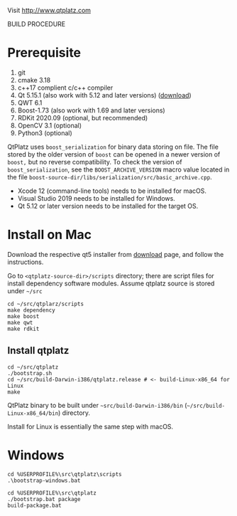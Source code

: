 Visit
	http://www.qtplatz.com

BUILD PROCEDURE

Prerequisite
===============

1. git
2. cmake 3.18
3. c++17 complient c/c++ compiler
1. Qt 5.15.1 (also work with 5.12 and later versions) ([download](https://www.qt.io/download))
2. QWT 6.1
3. Boost-1.73 (also work with 1.69 and later versions)
4. RDKit 2020.09 (optional, but recommended)
5. OpenCV 3.1 (optional)
6. Python3 (optional)

QtPlatz uses `boost_serialization` for binary data storing on file.  The file stored by the older version of `boost` can be opened in a newer version of `boost,` but no reverse compatibility.  To check the version of `boost_serialization`, see the `BOOST_ARCHIVE_VERSION` macro value located in the file `boost-source-dir/libs/serialization/src/basic_archive.cpp`.

* Xcode 12 (command-line tools) needs to be installed for macOS.
* Visual Studio 2019 needs to be installed for Windows.
* Qt 5.12 or later version needs to be installed for the target OS.

Install on Mac
====================

Download the respective qt5 installer from [download](https://www.qt.io/download) page, and follow the instructions.

Go to `<qtplatz-source-dir>/scripts` directory; there are script files for install dependency software modules.
Assume qtplatz source is stored under `~/src`


```
cd ~/src/qtplarz/scripts
make dependency
make boost
make qwt
make rdkit
```

Install qtplatz
----------------

```
cd ~/src/qtplatz
./bootstrap.sh
cd ~/src/build-Darwin-i386/qtplatz.release # <- build-Linux-x86_64 for Linux
make
```

QtPlatz binary to be built under `~src/build-Darwin-i386/bin` (`~/src/build-Linux-x86_64/bin`) directory.

Install for Linux is essentially the same step with macOS.


Windows
===========

```
cd %USERPROFILE%\src\qtplatz\scripts
.\bootstrap-windows.bat
```

```
cd %USERPROFILE%\src\qtplatz
./bootstrap.bat package
build-package.bat
```
